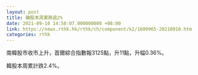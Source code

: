 ```yaml
---
layout: post
title: 韓股本周累跌逾2%
date: 2021-09-10 14:50:07.000000000 +08:00
link: https://news.rthk.hk/rthk/ch/component/k2/1609965-20210910.htm
categories: rthk
---
```


南韓股市收市上升，首爾綜合指數報3125點，升11點，升幅0.36%。

韓股本周累計跌2.4%。
